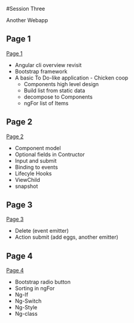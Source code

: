 #Session Three

Another Webapp

## Page 1
[Page 1](page1.md)

+ Angular cli overview revisit
+ Bootstrap framework
+ A basic To Do-like application - Chicken coop
  + Components high level design
  + Build list from static data
  + decompose to Components
  + ngFor list of Items
  
## Page 2
[Page 2](page2.md) 
  
+ Component model
+ Optional fields in Contructor
+ Input and submit
+ Binding to events
+ Lifecyle Hooks
+ ViewChild
+ snapshot
  
## Page 3
[Page 3](page3.md) 

+ Delete (event emitter)
+ Action submit (add eggs, another emitter)

## Page 4
[Page 4](page4.md) 

+ Bootstrap radio button
+ Sorting in ngFor
+ Ng-If
+ Ng-Switch
+ Ng-Style
+ Ng-class
  
 
  